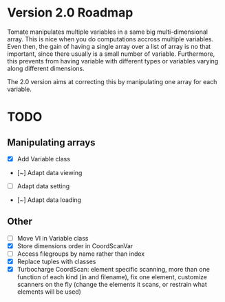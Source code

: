 # Version 2.0 Roadmap

Tomate manipulates multiple variables in a same big multi-dimensional array.
This is nice when you do computations accross multiple variables. Even then,
the gain of having a single array over a list of array is no that important, 
since there usually is a small number of variable.
Furthermore, this prevents from having variable with different types or variables
varying along different dimensions.

The 2.0 version aims at correcting this by manipulating one array for each variable.


# TODO

## Manipulating arrays

- [x] Add Variable class
- [~] Adapt data viewing
- [ ] Adapt data setting
- [~] Adapt data loading


## Other

- [ ] Move VI in Variable class
- [x] Store dimensions order in CoordScanVar
- [ ] Access filegroups by name rather than index
- [x] Replace tuples with classes
- [x] Turbocharge CoordScan: element specific scanning, more than
  one function of each kind (in and filename), fix one element,
  customize scanners on the fly (change the elements it scans, or
  restrain what elements will be used)
